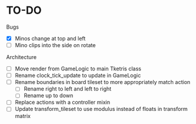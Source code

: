 # TO-DO

Bugs
- [x] Minos change at top and left
- [ ] Mino clips into the side on rotate

Architecture
- [ ] Move render from GameLogic to main Tketris class
- [ ] Rename clock_tick_update to update in GameLogic
- [ ] Rename boundaries in board tileset to more appropriately match action
    - [ ] Rename right to left and left to right
    - [ ] Rename up to down
- [ ] Replace actions with a controller mixin
- [ ] Update transform_tileset to use modulus instead of floats in transform matrix
